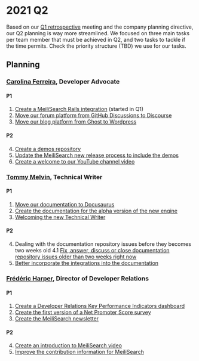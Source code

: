 # 2021 Q2

Based on our [Q1 retrospective](2021-q1.md#retrospective) meeting and the company planning directive, our Q2 planning is way more streamlined. We focused on three main tasks per team member that must be achieved in Q2, and two tasks to tackle if the time permits. Check the priority structure (TBD) we use for our tasks.

## Planning

### [Carolina Ferreira](https://github.com/CarolainFG), Developer Advocate

#### P1
1. [Create a MeiliSearch Rails integration](https://github.com/meilisearch/devrel/issues/163) (started in Q1)
2. [Move our forum platform from GitHub Discussions to Discourse](https://github.com/meilisearch/devrel/issues/231)
3. [Move our blog platform from Ghost to Wordpress](https://github.com/meilisearch/devrel/issues/232)

#### P2
4. [Create a demos repository](https://github.com/meilisearch/devrel/issues/238)
5. [Update the MeiliSearch new release process to include the demos](https://github.com/meilisearch/devrel/issues/162)
6. [Create a welcome to our YouTube channel video](https://github.com/meilisearch/devrel/issues/103)

### [Tommy Melvin](https://github.com/react-learner), Technical Writer

#### P1
1. [Move our documentation to Docusaurus](https://github.com/meilisearch/documentation/issues/888)
2. [Create the documentation for the alpha version of the new engine](https://github.com/meilisearch/documentation/issues/889)
3. [Welcoming the new Technical Writer](https://github.com/meilisearch/devrel/issues/252)

#### P2
4. Dealing with the documentation repository issues before they becomes two weeks old
4.1 [Fix, answer, discuss or close documentation repository issues older than two weeks right now](https://github.com/meilisearch/devrel/issues/253)
5. [Better incorporate the integrations into the documentation](https://github.com/meilisearch/documentation/issues/890)

### [Frédéric Harper](https://github.com/fharper), Director of Developer Relations

#### P1
1. [Create a Developer Relations Key Performance Indicators dashboard](https://github.com/meilisearch/devrel/issues/95)
2. [Create the first version of a Net Promoter Score survey](https://github.com/meilisearch/devrel/issues/51)
3. [Create the MeiliSearch newsletter](https://github.com/meilisearch/devrel/issues/53)

#### P2
4. [Create an introduction to MeiliSearch video](https://github.com/meilisearch/devrel/issues/9)
5. [Improve the contribution information for MeiliSearch](https://github.com/meilisearch/devrel/issues/121)
